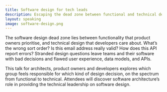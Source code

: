 ```yaml
---
title: Software design for tech leads
description: Escaping the dead zone between functional and technical design
layout: speaking
image: software-design.png
---
```


The software design dead zone lies between functionality that product owners prioritise,
and technical design that developers care about.
What’s the wrong sort order?
Is this email address really valid?
How does this API report errors?
Stranded design questions leave teams and their software with bad decisions and flawed user experience, data models, and APIs.

This talk for architects, product owners and developers explores which group feels responsible for which kind of design decision, on the spectrum from functional to technical.
Attendees will discover software architecture’s role in providing the technical leadership on software design.
